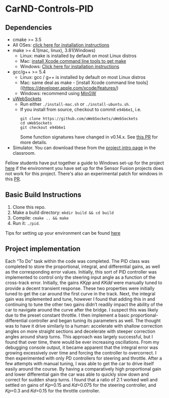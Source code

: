 # CarND-Controls-PID

## Dependencies

* cmake >= 3.5
 * All OSes: [click here for installation instructions](https://cmake.org/install/)
* make >= 4.1(mac, linux), 3.81(Windows)
  * Linux: make is installed by default on most Linux distros
  * Mac: [install Xcode command line tools to get make](https://developer.apple.com/xcode/features/)
  * Windows: [Click here for installation instructions](http://gnuwin32.sourceforge.net/packages/make.htm)
* gcc/g++ >= 5.4
  * Linux: gcc / g++ is installed by default on most Linux distros
  * Mac: same deal as make - [install Xcode command line tools]((https://developer.apple.com/xcode/features/)
  * Windows: recommend using [MinGW](http://www.mingw.org/)
* [uWebSockets](https://github.com/uWebSockets/uWebSockets)
  * Run either `./install-mac.sh` or `./install-ubuntu.sh`.
  * If you install from source, checkout to commit `e94b6e1`, i.e.
    ```
    git clone https://github.com/uWebSockets/uWebSockets 
    cd uWebSockets
    git checkout e94b6e1
    ```
    Some function signatures have changed in v0.14.x. See [this PR](https://github.com/udacity/CarND-MPC-Project/pull/3) for more details.
* Simulator. You can download these from the [project intro page](https://github.com/udacity/self-driving-car-sim/releases) in the classroom.

Fellow students have put together a guide to Windows set-up for the project [here](https://s3-us-west-1.amazonaws.com/udacity-selfdrivingcar/files/Kidnapped_Vehicle_Windows_Setup.pdf) if the environment you have set up for the Sensor Fusion projects does not work for this project. There's also an experimental patch for windows in this [PR](https://github.com/udacity/CarND-PID-Control-Project/pull/3).

## Basic Build Instructions

1. Clone this repo.
2. Make a build directory: `mkdir build && cd build`
3. Compile: `cmake .. && make`
4. Run it: `./pid`. 

Tips for setting up your environment can be found [here](https://classroom.udacity.com/nanodegrees/nd013/parts/40f38239-66b6-46ec-ae68-03afd8a601c8/modules/0949fca6-b379-42af-a919-ee50aa304e6a/lessons/f758c44c-5e40-4e01-93b5-1a82aa4e044f/concepts/23d376c7-0195-4276-bdf0-e02f1f3c665d)

## Project implementation

Each “To Do” task within the code was completed. The PID class was completed to store the proportional, integral, and differential gains, as well as the corresponding error values. Initially, this sort of PID controller was implemented to control only the steering input angle as a function of the cross-track error. Initially, the gains 𝐾𝐾𝑝𝑝 and 𝐾𝐾𝑑𝑑 were manually tuned to provide a decent transient response. These two properties were initially tuned to get the car around the first curve in the track. Next, the integral gain was implemented and tune, however I found that adding this in and continuing to tune the other two gains didn’t readily impact the ability of the car to navigate around the curve after the bridge.
I suspect this was likely due to the preset constant throttle. I then implement a basic proportional-differential controller and began tuning its parameters as well. The thought was to have it drive similarly to a human: accelerate with shallow correction angles on more straight sections and decelerate with steeper correction angles around sharp turns. This approach was largely successful, but I found that over time, there would be ever increasing oscillations. From my debugging console output, it became apparent that the integral error was growing excessively over time and forcing the controller to overcorrect.
I then experimented with only PD controllers for steering and throttle. After a few attempts with manual tuning, I was able to get the car to drive itself easily around the course. By having a comparatively high proportional gain and lower differential gain the car was able to quickly slow down and correct for sudden sharp turns. I found that a ratio of 2:1 worked well and settled on gains of 𝐾𝑝=0.15 and 𝐾𝑑=0.075 for the steering controller, and 𝐾𝑝=0.3 and 𝐾𝑑=0.15 for the throttle controller.
